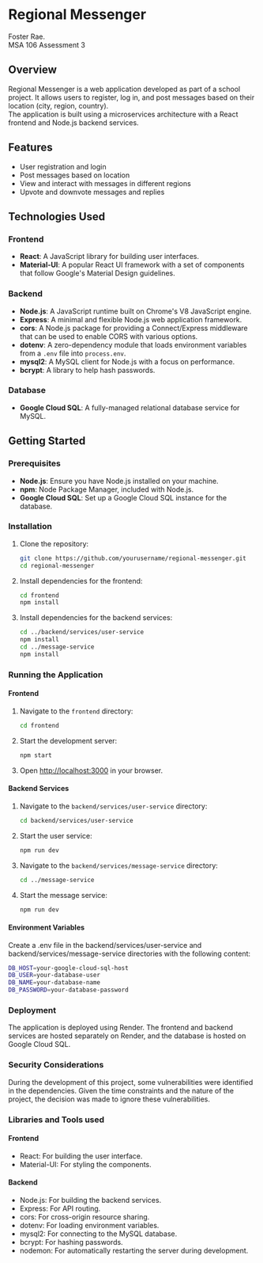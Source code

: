 # Regional Messenger
Foster Rae.  
MSA 106 Assessment 3

## Overview

Regional Messenger is a web application developed as part of a school project. It allows users to register, log in, and post messages based on their location (city, region, country).  
 The application is built using a microservices architecture with a React frontend and Node.js backend services.

## Features

- User registration and login
- Post messages based on location
- View and interact with messages in different regions
- Upvote and downvote messages and replies

## Technologies Used

### Frontend

- **React**: A JavaScript library for building user interfaces.
- **Material-UI**: A popular React UI framework with a set of components that follow Google's Material Design guidelines.

### Backend

- **Node.js**: A JavaScript runtime built on Chrome's V8 JavaScript engine.
- **Express**: A minimal and flexible Node.js web application framework.
- **cors**: A Node.js package for providing a Connect/Express middleware that can be used to enable CORS with various options.
- **dotenv**: A zero-dependency module that loads environment variables from a `.env` file into `process.env`.
- **mysql2**: A MySQL client for Node.js with a focus on performance.
- **bcrypt**: A library to help hash passwords.

### Database

- **Google Cloud SQL**: A fully-managed relational database service for MySQL.

## Getting Started

### Prerequisites

- **Node.js**: Ensure you have Node.js installed on your machine.
- **npm**: Node Package Manager, included with Node.js.
- **Google Cloud SQL**: Set up a Google Cloud SQL instance for the database.

### Installation

1. Clone the repository:
   ```sh
   git clone https://github.com/yourusername/regional-messenger.git
   cd regional-messenger
2. Install dependencies for the frontend:
   ```sh
   cd frontend
   npm install
3. Install dependencies for the backend services:
   ```sh
   cd ../backend/services/user-service
   npm install
   cd ../message-service
   npm install

### Running the Application

#### Frontend

1. Navigate to the `frontend` directory:
   ```sh
   cd frontend
2. Start the development server:
   ```sh
   npm start
3. Open [http://localhost:3000](http://localhost:3000) in your browser.

#### Backend Services

1. Navigate to the `backend/services/user-service` directory:
   ```sh
   cd backend/services/user-service
   ```
2. Start the user service:
   ```sh
   npm run dev
3. Navigate to the `backend/services/message-service` directory:
   ```sh
   cd ../message-service
   ```
4. Start the message service:
   ```sh
   npm run dev
   ```

#### Environment Variables
Create a .env file in the backend/services/user-service and backend/services/message-service directories with the following content:
   ```sh
   DB_HOST=your-google-cloud-sql-host
   DB_USER=your-database-user
   DB_NAME=your-database-name
   DB_PASSWORD=your-database-password  
   ```

### Deployment
The application is deployed using Render. The frontend and backend services are hosted separately on Render, and the database is hosted on Google Cloud SQL.

### Security Considerations
During the development of this project, some vulnerabilities were identified in the dependencies. Given the time constraints and the nature of the project, the decision was made to ignore these vulnerabilities.

### Libraries and Tools used
#### Frontend
- React: For building the user interface.
- Material-UI: For styling the components.

#### Backend
- Node.js: For building the backend services.
- Express: For API routing.
- cors: For cross-origin resource sharing.
- dotenv: For loading environment variables.
- mysql2: For connecting to the MySQL database.
- bcrypt: For hashing passwords.
- nodemon: For automatically restarting the server during development.